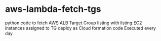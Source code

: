 # aws-lambda-fetch-tgs

python code to fetch AWS ALB Target Group listing with listing EC2 instances assigned to TG
deploy as Cloud formation code
Executed every day
